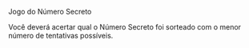 Jogo do Número Secreto

Você deverá acertar qual o Número Secreto foi sorteado com o menor número de tentativas possíveis.
